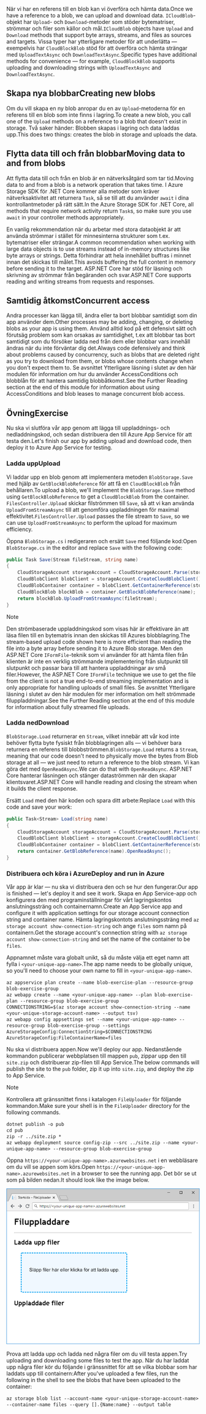 <span data-ttu-id="9d9e0-101">När vi har en referens till en blob kan vi överföra och hämta data.</span><span class="sxs-lookup"><span data-stu-id="9d9e0-101">Once we have a reference to a blob, we can upload and download data.</span></span> <span data-ttu-id="9d9e0-102">`ICloudBlob`-objekt har `Upload`- och `Download`-metoder som stöder bytematriser, strömmar och filer som källor och mål.</span><span class="sxs-lookup"><span data-stu-id="9d9e0-102">`ICloudBlob` objects have `Upload` and `Download` methods that support byte arrays, streams, and files as sources and targets.</span></span> <span data-ttu-id="9d9e0-103">Vissa typer har ytterligare metoder för att underlätta &mdash; exempelvis har `CloudBlockBlob` stöd för att överföra och hämta strängar med `UploadTextAsync` och `DownloadTextAsync`.</span><span class="sxs-lookup"><span data-stu-id="9d9e0-103">Specific types have additional methods for convenience &mdash; for example, `CloudBlockBlob` supports uploading and downloading strings with `UploadTextAsync` and `DownloadTextAsync`.</span></span>

## <a name="creating-new-blobs"></a><span data-ttu-id="9d9e0-104">Skapa nya blobbar</span><span class="sxs-lookup"><span data-stu-id="9d9e0-104">Creating new blobs</span></span>

<span data-ttu-id="9d9e0-105">Om du vill skapa en ny blob anropar du en av `Upload`-metoderna för en referens till en blob som inte finns i lagring.</span><span class="sxs-lookup"><span data-stu-id="9d9e0-105">To create a new blob, you call one of the `Upload` methods on a reference to a blob that doesn't exist in storage.</span></span> <span data-ttu-id="9d9e0-106">Två saker händer: Blobben skapas i lagring och data laddas upp.</span><span class="sxs-lookup"><span data-stu-id="9d9e0-106">This does two things: creates the blob in storage and uploads the data.</span></span>

## <a name="moving-data-to-and-from-blobs"></a><span data-ttu-id="9d9e0-107">Flytta data till och från blobbar</span><span class="sxs-lookup"><span data-stu-id="9d9e0-107">Moving data to and from blobs</span></span>

<span data-ttu-id="9d9e0-108">Att flytta data till och från en blob är en nätverksåtgärd som tar tid.</span><span class="sxs-lookup"><span data-stu-id="9d9e0-108">Moving data to and from a blob is a network operation that takes time.</span></span> <span data-ttu-id="9d9e0-109">I Azure Storage SDK för .NET Core kommer alla metoder som kräver nätverksaktivitet att returnera `Task`, så se till att du använder `await` i dina kontrollantmetoder på rätt sätt.</span><span class="sxs-lookup"><span data-stu-id="9d9e0-109">In the Azure Storage SDK for .NET Core, all methods that require network activity return `Task`s, so make sure you use `await` in your controller methods appropriately.</span></span>

<span data-ttu-id="9d9e0-110">En vanlig rekommendation när du arbetar med stora dataobjekt är att använda strömmar i stället för minnesinterna strukturer som t.ex. bytematriser eller strängar.</span><span class="sxs-lookup"><span data-stu-id="9d9e0-110">A common recommendation when working with large data objects is to use streams instead of in-memory structures like byte arrays or strings.</span></span> <span data-ttu-id="9d9e0-111">Detta förhindrar att hela innehållet buffras i minnet innan det skickas till målet.</span><span class="sxs-lookup"><span data-stu-id="9d9e0-111">This avoids buffering the full content in memory before sending it to the target.</span></span> <span data-ttu-id="9d9e0-112">ASP.NET Core har stöd för läsning och skrivning av strömmar från begäranden och svar.</span><span class="sxs-lookup"><span data-stu-id="9d9e0-112">ASP.NET Core supports reading and writing streams from requests and responses.</span></span>

## <a name="concurrent-access"></a><span data-ttu-id="9d9e0-113">Samtidig åtkomst</span><span class="sxs-lookup"><span data-stu-id="9d9e0-113">Concurrent access</span></span>

<span data-ttu-id="9d9e0-114">Andra processer kan lägga till, ändra eller ta bort blobbar samtidigt som din app använder dem.</span><span class="sxs-lookup"><span data-stu-id="9d9e0-114">Other processes may be adding, changing, or deleting blobs as your app is using them.</span></span> <span data-ttu-id="9d9e0-115">Använd alltid kod på ett defensivt sätt och förutsäg problem som kan orsakas av samtidighet, t.ex att blobbar tas bort samtidigt som du försöker ladda ned från dem eller blobbar vars innehåll ändras när du inte förväntar dig det.</span><span class="sxs-lookup"><span data-stu-id="9d9e0-115">Always code defensively and think about problems caused by concurrency, such as blobs that are deleted right as you try to download from them, or blobs whose contents change when you don't expect them to.</span></span> <span data-ttu-id="9d9e0-116">Se avsnittet Ytterligare läsning i slutet av den här modulen för information om hur du använder AccessConditions och blobblån för att hantera samtidig blobbåtkomst.</span><span class="sxs-lookup"><span data-stu-id="9d9e0-116">See the Further Reading section at the end of this module for information about using AccessConditions and blob leases to manage concurrent blob access.</span></span>

## <a name="exercise"></a><span data-ttu-id="9d9e0-117">Övning</span><span class="sxs-lookup"><span data-stu-id="9d9e0-117">Exercise</span></span>

<span data-ttu-id="9d9e0-118">Nu ska vi slutföra vår app genom att lägga till uppladdnings- och nedladdningskod, och sedan distribuera den till Azure App Service för att testa den.</span><span class="sxs-lookup"><span data-stu-id="9d9e0-118">Let's finish our app by adding upload and download code, then deploy it to Azure App Service for testing.</span></span>

### <a name="upload"></a><span data-ttu-id="9d9e0-119">Ladda upp</span><span class="sxs-lookup"><span data-stu-id="9d9e0-119">Upload</span></span>

<span data-ttu-id="9d9e0-120">Vi laddar upp en blob genom att implementera metoden `BlobStorage.Save` med hjälp av `GetBlockBlobReference` för att få en `CloudBlockBlob` från behållaren.</span><span class="sxs-lookup"><span data-stu-id="9d9e0-120">To upload a blob, we'll implement the `BlobStorage.Save` method using `GetBlockBlobReference` to get a `CloudBlockBlob` from the container.</span></span> <span data-ttu-id="9d9e0-121">`FilesController.Upload` skickar filströmmen till `Save`, så att vi kan använda `UploadFromStreamAsync` till att genomföra uppladdningen för maximal effektivitet.</span><span class="sxs-lookup"><span data-stu-id="9d9e0-121">`FilesController.Upload` passes the file stream to `Save`, so we can use `UploadFromStreamAsync` to perform the upload for maximum efficiency.</span></span>

<span data-ttu-id="9d9e0-122">Öppna `BlobStorage.cs` i redigeraren och ersätt `Save` med följande kod:</span><span class="sxs-lookup"><span data-stu-id="9d9e0-122">Open `BlobStorage.cs` in the editor and replace `Save` with the following code:</span></span>

```csharp
public Task Save(Stream fileStream, string name)
{
    CloudStorageAccount storageAccount = CloudStorageAccount.Parse(storageConfig.ConnectionString);
    CloudBlobClient blobClient = storageAccount.CreateCloudBlobClient();
    CloudBlobContainer container = blobClient.GetContainerReference(storageConfig.FileContainerName);
    CloudBlockBlob blockBlob = container.GetBlockBlobReference(name);
    return blockBlob.UploadFromStreamAsync(fileStream);
}
```

> [!NOTE]
> <span data-ttu-id="9d9e0-123">Den strömbaserade uppladdningskod som visas här är effektivare än att läsa filen till en bytematris innan den skickas till Azures blobblagring.</span><span class="sxs-lookup"><span data-stu-id="9d9e0-123">The stream-based upload code shown here is more efficient than reading the file into a byte array before sending it to Azure Blob storage.</span></span> <span data-ttu-id="9d9e0-124">Men den ASP.NET Core `IFormFile`-teknik som vi använder för att hämta filen från klienten är inte en verklig strömmande implementering från slutpunkt till slutpunkt och passar bara till att hantera uppladdningar av små filer.</span><span class="sxs-lookup"><span data-stu-id="9d9e0-124">However, the ASP.NET Core `IFormFile` technique we use to get the file from the client is not a true end-to-end streaming implementation and is only appropriate for handling uploads of small files.</span></span> <span data-ttu-id="9d9e0-125">Se avsnittet Ytterligare läsning i slutet av den här modulen för mer information om helt strömmade filuppladdningar.</span><span class="sxs-lookup"><span data-stu-id="9d9e0-125">See the Further Reading section at the end of this module for information about fully streamed file uploads.</span></span>

### <a name="download"></a><span data-ttu-id="9d9e0-126">Ladda ned</span><span class="sxs-lookup"><span data-stu-id="9d9e0-126">Download</span></span>

<span data-ttu-id="9d9e0-127">`BlobStorage.Load` returnerar en `Stream`, vilket innebär att vår kod inte behöver flytta byte fysiskt från blobblagringen alls &mdash; vi behöver bara returnera en referens till blobbströmmen.</span><span class="sxs-lookup"><span data-stu-id="9d9e0-127">`BlobStorage.Load` returns a `Stream`, meaning that our code doesn't need to physically move the bytes from Blob storage at all &mdash; we just need to return a reference to the blob stream.</span></span> <span data-ttu-id="9d9e0-128">Vi kan göra det med `OpenReadAsync`.</span><span class="sxs-lookup"><span data-stu-id="9d9e0-128">We can do that with `OpenReadAsync`.</span></span> <span data-ttu-id="9d9e0-129">ASP.NET Core hanterar läsningen och stänger dataströmmen när den skapar klientsvaret.</span><span class="sxs-lookup"><span data-stu-id="9d9e0-129">ASP.NET Core will handle reading and closing the stream when it builds the client response.</span></span>

<span data-ttu-id="9d9e0-130">Ersätt `Load` med den här koden och spara ditt arbete:</span><span class="sxs-lookup"><span data-stu-id="9d9e0-130">Replace `Load` with this code and save your work:</span></span>

```csharp
public Task<Stream> Load(string name)
{
    CloudStorageAccount storageAccount = CloudStorageAccount.Parse(storageConfig.ConnectionString);
    CloudBlobClient blobClient = storageAccount.CreateCloudBlobClient();
    CloudBlobContainer container = blobClient.GetContainerReference(storageConfig.FileContainerName);
    return container.GetBlobReference(name).OpenReadAsync();
}
```

### <a name="deploy-and-run-in-azure"></a><span data-ttu-id="9d9e0-131">Distribuera och köra i Azure</span><span class="sxs-lookup"><span data-stu-id="9d9e0-131">Deploy and run in Azure</span></span>

<span data-ttu-id="9d9e0-132">Vår app är klar &mdash; nu ska vi distribuera den och se hur den fungerar.</span><span class="sxs-lookup"><span data-stu-id="9d9e0-132">Our app is finished &mdash; let's deploy it and see it work.</span></span> <span data-ttu-id="9d9e0-133">Skapa en App Service-app och konfigurera den med programinställningar för vårt lagringskontos anslutningssträng och containernamn.</span><span class="sxs-lookup"><span data-stu-id="9d9e0-133">Create an App Service app and configure it with application settings for our storage account connection string and container name.</span></span> <span data-ttu-id="9d9e0-134">Hämta lagringskontots anslutningssträng med `az storage account show-connection-string` och ange `files` som namn på containern.</span><span class="sxs-lookup"><span data-stu-id="9d9e0-134">Get the storage account's connection string with `az storage account show-connection-string` and set the name of the container to be `files`.</span></span>

<span data-ttu-id="9d9e0-135">Appnamnet måste vara globalt unikt, så du måste välja ett eget namn att fylla i `<your-unique-app-name>`.</span><span class="sxs-lookup"><span data-stu-id="9d9e0-135">The app name needs to be globally unique, so you'll need to choose your own name to fill in `<your-unique-app-name>`.</span></span>

```azurecli
az appservice plan create --name blob-exercise-plan --resource-group blob-exercise-group
az webapp create --name <your-unique-app-name> --plan blob-exercise-plan --resource-group blob-exercise-group
CONNECTIONSTRING=$(az storage account show-connection-string --name <your-unique-storage-account-name> --output tsv)
az webapp config appsettings set --name <your-unique-app-name> --resource-group blob-exercise-group --settings AzureStorageConfig:ConnectionString=$CONNECTIONSTRING AzureStorageConfig:FileContainerName=files
```

<span data-ttu-id="9d9e0-136">Nu ska vi distribuera appen.</span><span class="sxs-lookup"><span data-stu-id="9d9e0-136">Now we'll deploy our app.</span></span> <span data-ttu-id="9d9e0-137">Nedanstående kommandon publicerar webbplatsen till mappen `pub`, zippar upp den till `site.zip` och distribuerar zip-filen till App Service.</span><span class="sxs-lookup"><span data-stu-id="9d9e0-137">The below commands will publish the site to the `pub` folder, zip it up into `site.zip`, and deploy the zip to App Service.</span></span>

> [!NOTE]
> <span data-ttu-id="9d9e0-138">Kontrollera att gränssnittet finns i katalogen `FileUploader` för följande kommandon.</span><span class="sxs-lookup"><span data-stu-id="9d9e0-138">Make sure your shell is in the `FileUploader` directory for the following commands.</span></span>

```azurecli
dotnet publish -o pub
cd pub
zip -r ../site.zip *
az webapp deployment source config-zip --src ../site.zip --name <your-unique-app-name> --resource-group blob-exercise-group
```

<span data-ttu-id="9d9e0-139">Öppna `https://<your-unique-app-name>.azurewebsites.net` i en webbläsare om du vill se appen som körs.</span><span class="sxs-lookup"><span data-stu-id="9d9e0-139">Open `https://<your-unique-app-name>.azurewebsites.net` in a browser to see the running app.</span></span> <span data-ttu-id="9d9e0-140">Det bör se ut som på bilden nedan.</span><span class="sxs-lookup"><span data-stu-id="9d9e0-140">It should look like the image below.</span></span>

![Skärmbild av webbappen FileUploader](../media/7-fileuploader-empty.PNG)

<span data-ttu-id="9d9e0-142">Prova att ladda upp och ladda ned några filer om du vill testa appen.</span><span class="sxs-lookup"><span data-stu-id="9d9e0-142">Try uploading and downloading some files to test the app.</span></span> <span data-ttu-id="9d9e0-143">När du har laddat upp några filer kör du följande i gränssnittet för att se vilka blobbar som har laddats upp till containern:</span><span class="sxs-lookup"><span data-stu-id="9d9e0-143">After you've uploaded a few files, run the following in the shell to see the blobs that have been uploaded to the container:</span></span>

```console
az storage blob list --account-name <your-unique-storage-account-name> --container-name files --query [].{Name:name} --output table
```